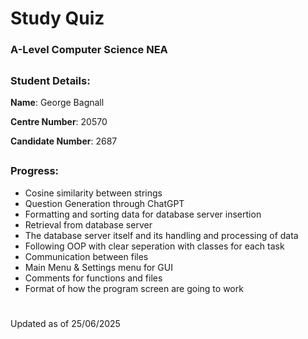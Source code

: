 
# **Study Quiz**
### A-Level Computer Science NEA 
##
### **Student Details**:
**Name**: George Bagnall

**Centre Number**: 20570

**Candidate Number**: 2687
##
### Progress:

- Cosine similarity between strings
- Question Generation through ChatGPT
- Formatting and sorting data for database server insertion
- Retrieval from database server
- The database server itself and its handling and processing of data
- Following OOP with clear seperation with classes for each task
- Communication between files
- Main Menu & Settings menu for GUI
- Comments for functions and files
- Format of how the program screen are going to work

#
Updated as of 25/06/2025
